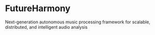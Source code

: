 # FutureHarmony
Next-generation autonomous music processing framework for scalable, distributed, and intelligent audio analysis

